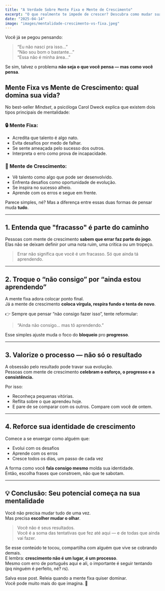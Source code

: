 ```yaml
---
title: "A Verdade Sobre Mente Fixa e Mente de Crescimento"
excerpt: "O que realmente te impede de crescer? Descubra como mudar sua mentalidade e liberar seu verdadeiro potencial."
date: "2025-04-14"
image: "images/mentalidade-crescimento-vs-fixa.jpeg"
---
```


Você já se pegou pensando:  
> “Eu não nasci pra isso…”  
> “Não sou bom o bastante…”  
> “Essa não é minha área...”

Se sim, talvez o problema **não seja o que você pensa — mas como você pensa**.

## Mente Fixa vs Mente de Crescimento: qual domina sua vida?

No best-seller *Mindset*, a psicóloga Carol Dweck explica que existem dois tipos principais de mentalidade:

### 🔒 Mente Fixa:
- Acredita que talento é algo nato.
- Evita desafios por medo de falhar.
- Se sente ameaçada pelo sucesso dos outros.
- Interpreta o erro como prova de incapacidade.

### 🚀 Mente de Crescimento:
- Vê talento como algo que pode ser desenvolvido.
- Enfrenta desafios como oportunidade de evolução.
- Se inspira no sucesso alheio.
- Aprende com os erros e segue em frente.

Parece simples, né? Mas a diferença entre essas duas formas de pensar muda **tudo**.

---

## 1. Entenda que "fracasso" é parte do caminho

Pessoas com mente de crescimento **sabem que errar faz parte do jogo**.  
Elas não se deixam definir por uma nota ruim, uma crítica ou um tropeço.

> Errar não significa que você é um fracasso. Só que ainda tá aprendendo.

---

## 2. Troque o “não consigo” por “ainda estou aprendendo”

A mente fixa adora colocar ponto final.  
Já a mente de crescimento **coloca vírgula, respira fundo e tenta de novo**.

👉 Sempre que pensar “não consigo fazer isso”, tente reformular:

> “Ainda não consigo… mas tô aprendendo.”

Esse simples ajuste muda o foco do **bloqueio** pro **progresso**.

---

## 3. Valorize o processo — não só o resultado

A obsessão pelo resultado pode travar sua evolução.  
Pessoas com mente de crescimento **celebram o esforço, o progresso e a consistência.**

Por isso:
- Reconheça pequenas vitórias.
- Reflita sobre o que aprendeu hoje.
- E pare de se comparar com os outros. Compare com você de ontem.

---

## 4. Reforce sua identidade de crescimento

Comece a se enxergar como alguém que:

- Evolui com os desafios  
- Aprende com os erros  
- Cresce todos os dias, um passo de cada vez

A forma como você **fala consigo mesmo** molda sua identidade.  
Então, escolha frases que constroem, não que te sabotam.

---

## 💡 Conclusão: Seu potencial começa na sua mentalidade

Você não precisa mudar tudo de uma vez.  
Mas precisa **escolher mudar o olhar**.

> Você não é seus resultados.  
> Você é a soma das tentativas que fez até aqui — e de todas que ainda vai fazer.

Se esse conteúdo te tocou, compartilha com alguém que vive se cobrando demais.  
E lembra: **crescimento não é um lugar, é um processo**.  
Mesmo com erro de português aqui e ali, o importante é seguir tentando (pq ninguém é perfeito, né? rs).

Salva esse post. Releia quando a mente fixa quiser dominar.  
Você pode muito mais do que imagina. 💙
